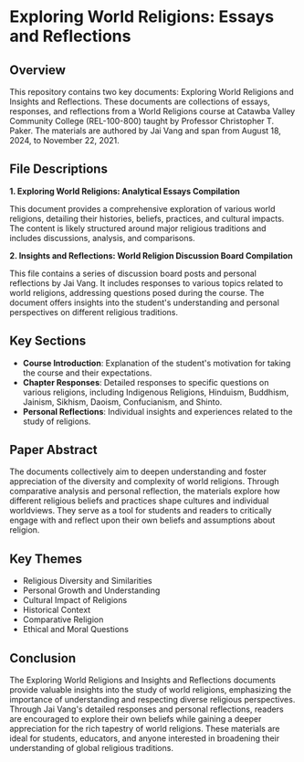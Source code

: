 # Exploring World Religions: Essays and Reflections

## Overview

This repository contains two key documents: Exploring World Religions and Insights and Reflections. These documents are collections of essays, responses, and reflections from a World Religions course at Catawba Valley Community College (REL-100-800) taught by Professor Christopher T. Paker. The materials are authored by Jai Vang and span from August 18, 2024, to November 22, 2021.

## File Descriptions

**1. Exploring World Religions: Analytical Essays Compilation**

This document provides a comprehensive exploration of various world religions, detailing their histories, beliefs, practices, and cultural impacts. The content is likely structured around major religious traditions and includes discussions, analysis, and comparisons.

**2. Insights and Reflections: World Religion Discussion Board Compilation**

This file contains a series of discussion board posts and personal reflections by Jai Vang. It includes responses to various topics related to world religions, addressing questions posed during the course. The document offers insights into the student's understanding and personal perspectives on different religious traditions.

## Key Sections

- **Course Introduction**: Explanation of the student's motivation for taking the course and their expectations.
- **Chapter Responses**: Detailed responses to specific questions on various religions, including Indigenous Religions, Hinduism, Buddhism, Jainism, Sikhism, Daoism, Confucianism, and Shinto.
- **Personal Reflections**: Individual insights and experiences related to the study of religions.

## Paper Abstract

The documents collectively aim to deepen understanding and foster appreciation of the diversity and complexity of world religions. Through comparative analysis and personal reflection, the materials explore how different religious beliefs and practices shape cultures and individual worldviews. They serve as a tool for students and readers to critically engage with and reflect upon their own beliefs and assumptions about religion.

## Key Themes

- Religious Diversity and Similarities
- Personal Growth and Understanding
- Cultural Impact of Religions
- Historical Context
- Comparative Religion
- Ethical and Moral Questions

## Conclusion

The Exploring World Religions and Insights and Reflections documents provide valuable insights into the study of world religions, emphasizing the importance of understanding and respecting diverse religious perspectives. Through Jai Vang's detailed responses and personal reflections, readers are encouraged to explore their own beliefs while gaining a deeper appreciation for the rich tapestry of world religions. These materials are ideal for students, educators, and anyone interested in broadening their understanding of global religious traditions.
